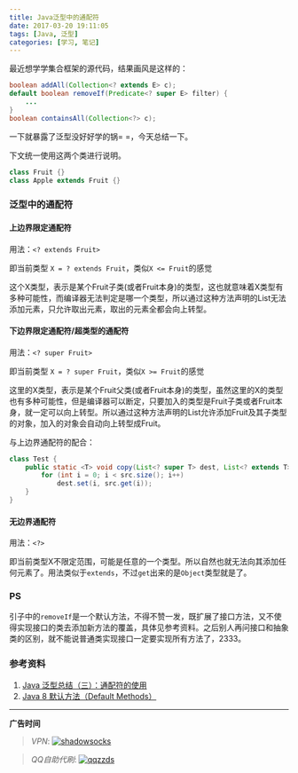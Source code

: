 ```yaml
---
title: Java泛型中的通配符
date: 2017-03-20 19:11:05
tags: [Java, 泛型]
categories: [学习, 笔记]
---
```


最近想学学集合框架的源代码，结果画风是这样的：

``` Java
boolean addAll(Collection<? extends E> c);
default boolean removeIf(Predicate<? super E> filter) {
	...
}
boolean containsAll(Collection<?> c);
```

一下就暴露了泛型没好好学的锅= =，今天总结一下。

<!--more-->

下文统一使用这两个类进行说明。

``` Java
class Fruit {}
class Apple extends Fruit {}
```

### 泛型中的通配符

#### 上边界限定通配符

用法：`<? extends Fruit>`

即当前类型 `X = ? extends Fruit`，类似`X <= Fruit`的感觉

这个X类型，表示是某个Fruit子类(或者Fruit本身)的类型，这也就意味着X类型有多种可能性，而编译器无法判定是哪一个类型，所以通过这种方法声明的List无法添加元素，只允许取出元素，取出的元素全都会向上转型。

#### 下边界限定通配符/超类型的通配符

用法：`<? super Fruit>`

即当前类型 `X = ? super Fruit`，类似`X >= Fruit`的感觉

这里的X类型，表示是某个Fruit父类(或者Fruit本身)的类型，虽然这里的X的类型也有多种可能性，但是编译器可以断定，只要加入的类型是Fruit子类或者Fruit本身，就一定可以向上转型。所以通过这种方法声明的List允许添加Fruit及其子类型的对象，加入的对象会自动向上转型成Fruit。

与上边界通配符的配合：
``` Java
class Test {
    public static <T> void copy(List<? super T> dest, List<? extends T> src) {
        for (int i = 0; i < src.size(); i++)
            dest.set(i, src.get(i));
    }
}
```

#### 无边界通配符

用法：`<?>`

即当前类型X不限定范围，可能是任意的一个类型。所以自然也就无法向其添加任何元素了。用法类似于`extends`，不过`get`出来的是`Object`类型就是了。

### PS

引子中的`removeIf`是一个默认方法，不得不赞一发，既扩展了接口方法，又不使得实现接口的类去添加新方法的覆盖，具体见参考资料。之后别人再问接口和抽象类的区别，就不能说普通类实现接口一定要实现所有方法了，2333。

### 参考资料

1. [Java 泛型总结（三）：通配符的使用](https://segmentfault.com/a/1190000005337789#articleHeader0)
2. [Java 8 默认方法（Default Methods）](http://ebnbin.com/2015/12/20/java-8-default-methods/)



---

**广告时间**

> *VPN*: <a href="https://portal.shadowsocks.la/aff.php?aff=11951" target="_blank">![shadowsocks](https://github.com/GooZy/GooZy.github.io/blob/hexo/source/images/shadowsocks.png?raw=true)</a>

> *QQ自助代刷*: <a href="http://qqzzds.hxcvb.com/" target="_blank">![qqzzds](https://github.com/GooZy/GooZy.github.io/blob/hexo/source/images/qqzzds.png?raw=true)</a>

